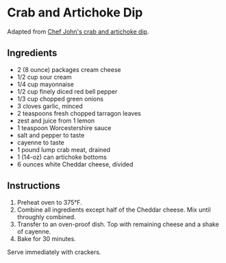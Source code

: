 # Crab and Artichoke Dip

Adapted from [Chef John's crab and artichoke dip](http://foodwishes.blogspot.com/2013/01/baked-crab-and-artichoke-dip-snack-so.html).

## Ingredients

- 2 (8 ounce) packages cream cheese
- 1/2 cup sour cream
- 1/4 cup mayonnaise
- 1/2 cup finely diced red bell pepper
- 1/3 cup chopped green onions
- 3 cloves garlic, minced
- 2 teaspoons fresh chopped tarragon leaves
- zest and juice from 1 lemon
- 1 teaspoon Worcestershire sauce
- salt and pepper to taste
- cayenne to taste
- 1 pound lump crab meat, drained
- 1 (14-oz) can artichoke bottoms
- 6 ounces white Cheddar cheese, divided

## Instructions

1. Preheat oven to 375&deg;F.
2. Combine all ingredients except half of the Cheddar cheese. Mix until throughly combined.
3. Transfer to an oven-proof dish. Top with remaining cheese and a shake of cayenne. 
4. Bake for 30 minutes.

Serve immediately with crackers.